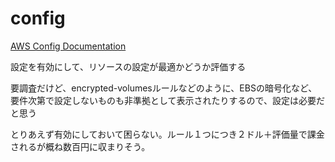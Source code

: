 # config

[AWS Config Documentation](https://aws.amazon.com/jp/documentation/config/)

設定を有効にして、リソースの設定が最適かどうか評価する

要調査だけど、encrypted-volumesルールなどのように、EBSの暗号化など、要件次第で設定しないものも非準拠として表示されたりするので、設定は必要だと思う

とりあえず有効にしておいて困らない。ルール１つにつき２ドル＋評価量で課金されるが概ね数百円に収まりそう。
